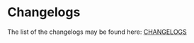 # Changelogs

The list of the changelogs may be found here: [CHANGELOGS](https://core.lirx.org/docs/changelogs/1.3.0/)
